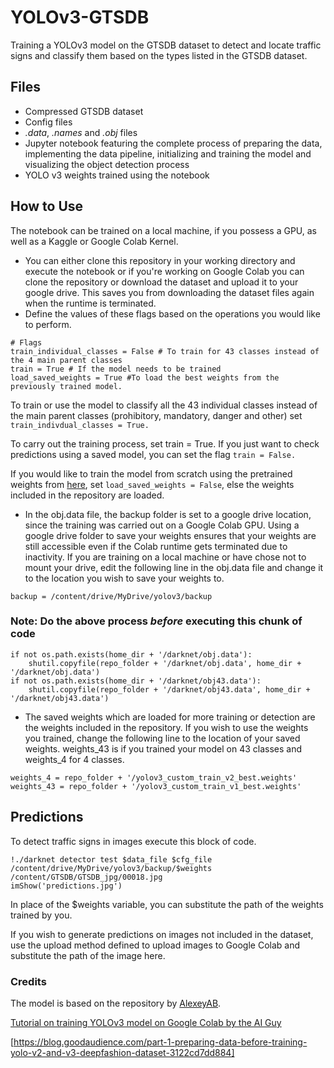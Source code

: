 # YOLOv3-GTSDB
Training a YOLOv3 model on the GTSDB dataset to detect and locate traffic signs and classify them based on the types listed in the GTSDB dataset.

## Files
* Compressed GTSDB dataset
* Config files
* *.data*, *.names* and *.obj* files
* Jupyter notebook featuring the complete process of preparing the data, implementing the data pipeline, initializing and training the model and visualizing the object detection process
* YOLO v3 weights trained using the notebook

## How to Use
The notebook can be trained on a local machine, if you possess a GPU, as well as a Kaggle or Google Colab Kernel.

* You can either clone this repository in your working directory and execute the notebook or if you're working on Google Colab you can clone the repository or download the dataset and upload it to your google drive. This saves you from downloading the dataset files again when the runtime is terminated.
* Define the values of these flags based on the operations you would like to perform.
```
# Flags 
train_individual_classes = False # To train for 43 classes instead of the 4 main parent classes
train = True # If the model needs to be trained
load_saved_weights = True #To load the best weights from the previously trained model.
```
To train or use the model to classify all the 43 individual classes instead of the main parent classes (prohibitory, mandatory, danger and other) set ``train_indivdual_classes = True.``

To carry out the training process, set train = True. If you just want to check predictions using a saved model, you can set the flag `train = False.`

If you would like to train the model from scratch using the pretrained weights from [here](https://pjreddie.com/media/files/yolov3.weights), set `load_saved_weights = False`, else the weights included in the repository are loaded.

* In the obj.data file, the backup folder is set to a google drive location, since the training was carried out on a Google Colab GPU. Using a google drive folder to save your weights ensures that your weights are still accessible even if the Colab runtime gets terminated due to inactivity. If you are training on a local machine or have chose not to mount your drive, edit the following line in the obj.data file and change it to the location you wish to save your weights to.
```
backup = /content/drive/MyDrive/yolov3/backup
```

### Note: Do the above process *before* executing this chunk of code
```
if not os.path.exists(home_dir + '/darknet/obj.data'):
    shutil.copyfile(repo_folder + '/darknet/obj.data', home_dir + '/darknet/obj.data')
if not os.path.exists(home_dir + '/darknet/obj43.data'):
    shutil.copyfile(repo_folder + '/darknet/obj43.data', home_dir + '/darknet/obj43.data')
```
* The saved weights which are loaded for more training or detection are the weights included in the repository. If you wish to use the weights you trained, change the following line to the location of your saved weights. weights_43 is if you trained your model on 43 classes and weights_4 for 4 classes.
```
weights_4 = repo_folder + '/yolov3_custom_train_v2_best.weights'
weights_43 = repo_folder + '/yolov3_custom_train_v1_best.weights'
```

## Predictions
To detect traffic signs in images execute this block of code.
```
!./darknet detector test $data_file $cfg_file /content/drive/MyDrive/yolov3/backup/$weights /content/GTSDB/GTSDB_jpg/00018.jpg
imShow('predictions.jpg')
```
In place of the $weights variable, you can substitute the path of the weights trained by you.

If you wish to generate predictions on images not included in the dataset, use the upload method defined to upload images to Google Colab and substitute the path of the image here.

### Credits
The model is based on the repository by [AlexeyAB](https://github.com/AlexeyAB/darknet).

[Tutorial on training YOLOv3 model on Google Colab by the AI Guy](https://colab.research.google.com/drive/1Mh2HP_Mfxoao6qNFbhfV3u28tG8jAVGk#scrollTo=k5SYWDPv7qG-)

[https://blog.goodaudience.com/part-1-preparing-data-before-training-yolo-v2-and-v3-deepfashion-dataset-3122cd7dd884]

